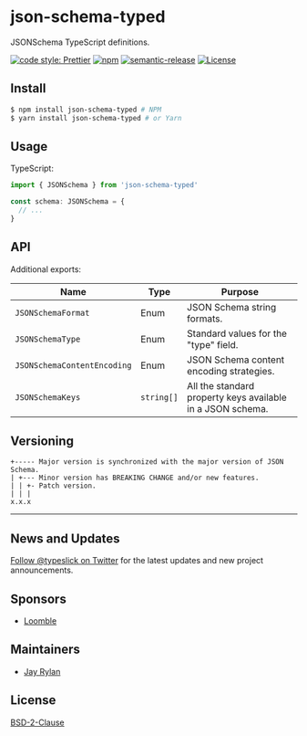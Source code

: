 # json-schema-typed

JSONSchema TypeScript definitions.

[![code style: Prettier](https://img.shields.io/badge/code_style-prettier-ff69b4.svg?style=flat-square)](https://github.com/prettier/prettier)
[![npm](https://img.shields.io/npm/v/json-schema-typed.svg?style=flat-square)](https://npmjs.org/package/json-schema-typed)
[![semantic-release](https://img.shields.io/badge/%20%20%F0%9F%93%A6%F0%9F%9A%80-semantic--release-e10079.svg?style=flat-square)](https://github.com/semantic-release/semantic-release)
[![License](https://img.shields.io/badge/license-BSD--2--Clause-blue.svg?style=flat-square)](https://github.com/typeschema/json-schema-typed/blob/master/LICENSE)

## Install

```sh
$ npm install json-schema-typed # NPM
$ yarn install json-schema-typed # or Yarn
```

## Usage

TypeScript:

```typescript
import { JSONSchema } from 'json-schema-typed'

const schema: JSONSchema = {
  // ...
}
```

## API

Additional exports:

| Name                        | Type       | Purpose                                                    |
| --------------------------- | ---------- | ---------------------------------------------------------- |
| `JSONSchemaFormat`          | Enum       | JSON Schema string formats.                                |
| `JSONSchemaType`            | Enum       | Standard values for the "type" field.                      |
| `JSONSchemaContentEncoding` | Enum       | JSON Schema content encoding strategies.                   |
| `JSONSchemaKeys`            | `string[]` | All the standard property keys available in a JSON schema. |

## Versioning

```
+----- Major version is synchronized with the major version of JSON Schema.
| +--- Minor version has BREAKING CHANGE and/or new features.
| | +- Patch version.
| | |
x.x.x
```

---

## News and Updates

[Follow @typeslick on Twitter](https://twitter.com/typeslick) for the latest
updates and new project announcements.

## Sponsors

- [Loomble](https://loomble.com/)

## Maintainers

- [Jay Rylan](https://jayrylan.com/)

## License

[BSD-2-Clause](https://github.com/typeschema/json-schema-typed/blob/master/LICENSE)
